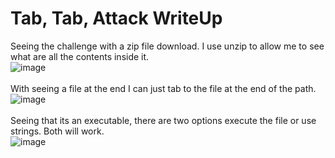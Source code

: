 # Tab, Tab, Attack WriteUp

Seeing the challenge with a zip file download. I use unzip to allow me to see what are all the contents inside it.</br>
![image](https://github.com/ShadowBringer007/CTF_Repository/assets/47370367/8e43c965-5638-4b97-a6e7-7db5061bfa1d)</br>
</br>
With seeing a file at the end I can just tab to the file at the end of the path.</br>
![image](https://github.com/ShadowBringer007/CTF_Repository/assets/47370367/e2ac8fa1-9d4a-4bed-b7de-8cff38430a3d)</br>
</br>
Seeing that its an executable, there are two options execute the file or use strings. Both will work.</br>
![image](https://github.com/ShadowBringer007/CTF_Repository/assets/47370367/e793a062-f23e-4625-aaad-688babd33942)
